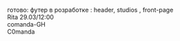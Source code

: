 </n>готово: футер
в розработке : header, studios , front-page </br>
Rita 29.03/12:00</br>
comanda-GH</br>
C0manda</br>
